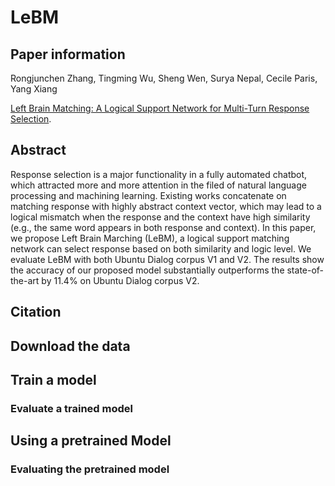 # LeBM

## Paper information
Rongjunchen Zhang, Tingming Wu, Sheng Wen, Surya Nepal, Cecile Paris, Yang Xiang

[Left Brain Matching: A Logical Support Network for Multi-Turn Response Selection](https:).

## Abstract

Response selection is a major functionality in a fully automated chatbot, which attracted more and more attention in the filed of natural language processing and machining learning. Existing works concatenate on matching response with highly abstract context vector, which may lead to a logical mismatch when the response and the context have high similarity (e.g., the same word appears in both response and context). In this paper, we propose Left Brain Marching (LeBM), a logical support matching network can select response based on both similarity and logic level.  We evaluate LeBM with both Ubuntu Dialog corpus V1 and V2. The results show the accuracy of our proposed model substantially outperforms the state-of-the-art by 11.4% on Ubuntu Dialog corpus V2.

## Citation

## Download the data

## Train a model

### Evaluate a trained model

## Using a pretrained Model

### Evaluating the pretrained model
